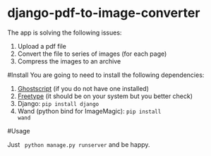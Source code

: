 django-pdf-to-image-converter
=============================

The app is solving the following issues:
1. Upload a pdf file
2. Convert the file to series of images (for each page)
3. Compress the images to an archive

#Install
You are going to need to install the following dependencies:

1. [Ghostscript](http://www.ghostscript.com) (if you do not have one installed)
2. [Freetype](http://www.freetype.org) (it should be on your system but you better check)
3. Django: <code>pip install django</code>
4. Wand (python bind for ImageMagic): <code>pip install wand</code>

#Usage

Just <code> python manage.py runserver</code> and be happy.